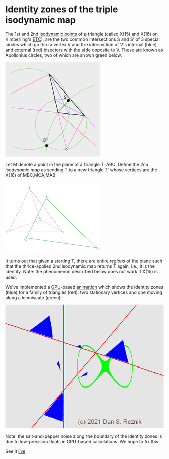 # Identity zones of the triple isodynamic map

The 1st and 2nd [isodynamic points](https://mathworld.wolfram.com/IsodynamicPoints.html) of a triangle (called X(15) and X(16) on Kimberling's [ETC](https://faculty.evansville.edu/ck6/encyclopedia/ETC.html)), are the two common intersections S and S' of 3 special circles which go thru a vertex V and the intersection of V's internal (blue) and external (red) bisectors with the side opposite to V. These are known as Apollonius circles, two of which are shown green below:

<img src="construction.png" alt="alt text" width="300">

Let M denote a point in the plane of a triangle T=ABC. Define the *2nd isodynamic map* as sending T to a new triangle T' whose vertices are the X(16) of MBC,MCA,MAB:

<img src="plotX16.png" alt="alt text" width="300">

It turns out that given a starting T, there are entire *regions* of the plane such that the thrice-applied 2nd isodynamic map returns T again, i.e., it is the identity. Note: the phenomenon described below does not work if X(15) is used.

We've implemented a [GPU](gpu.rocks)-based [animation](https://dan-reznik.github.io/Isodynamic-Map-GPU/) which shows the identity zones (blue) for a family of triangles (red): two stationary vertices and one moving along a lemniscate (green):

<img src="isodynamic.png" alt="alt text" width="600">

Note: the salt-and-pepper noise along the boundary of the identity zones is due to low-precision floats in GPU-based calculations. We hope to fix this.

See it [live](https://dan-reznik.github.io/Isodynamic-Map-GPU/)
